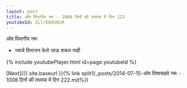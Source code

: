```yaml
---
layout: post
title: ओम विभागीय नमः - 1008 दिनों की तपस्या में दिन 223
youtubeId: ZLlrEQdV0LM
---
```

 
 
 ओम विभागीय नमः  
 
 -  ज्याचे विभाजन केले जाऊ शकत नाही 
 
  
 
  
 
 
 
 
 
 


{% include youtubePlayer.html id=page.youtubeId %}
 
[Next]({{ site.baseurl }}{% link  split1/_posts/2014-07-15-ओम विश्वबाहवे नमः - 1008 दिनों की तपस्या में दिन 222.md%})
 
